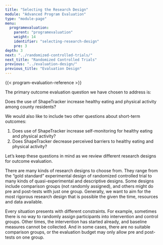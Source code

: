```yaml
---
title: "Selecting the Research Design"
module: "Advanced Program Evaluation"
type: "module-page"
menu:
  programevaluation:
    parent: "programevaluation"
    weight: 14
    identifier: "selecting-research-design"
    pre: 3
depth: 3
next: "../randomized-controlled-trials/"
next_title: "Randomized Controlled Trials"
previous: "../evaluation-design/"
previous_title: "Evaluation Design"
---
```

<div class="programevaluation">

{{< program-evaluation-reference >}}

<div class="pageblock"><p>The primary outcome evaluation question we have chosen to address is:</p>
</div><div class="pageblock well">
<div class="pullquote"><p>Does the use of ShapeTracker increase healthy eating and physical activity among county residents?</p></div>
</div><div class="pageblock"><p>We would also like to include two other questions about short-term outcomes:</p>
</div><div class="pageblock well">
<div class="pullquote"><p><ol>
    <li>Does use of ShapeTracker increase self-monitoring for healthy eating and physical activity?</li>
    <li>Does ShapeTracker decrease perceived barriers to healthy eating and physical activity?</li>
  </ol></p></div>
</div><div class="pageblock"><p>Let’s keep these questions in mind as we review different research designs for outcome evaluation.</p>
<p>There are many kinds of research designs to choose from. They range from the “gold standard” experimental design of randomized controlled trial to many kinds of quasi-experimental and descriptive designs. Some designs include comparison groups (not randomly assigned), and others might do pre and post-tests with just one group. Generally, we want to aim for the most rigorous research design that is possible the given the time, resources and data available. </p>
<p>Every situation presents with different constraints. For example, sometimes there is no way to randomly assign participants into intervention and control groups. Other times, the intervention has started already, and baseline measures cannot be collected. And in some cases, there are no suitable comparison groups, or the evaluation budget may only allow pre and post-tests on one group.</p>
</div></div>